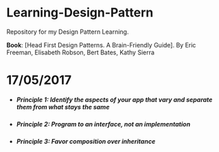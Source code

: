 # Learning-Design-Pattern
Repository for my Design Pattern Learning.

**Book**: [Head First Design Patterns. A Brain-Friendly Guide]. By Eric Freeman, Elisabeth Robson, Bert Bates, Kathy Sierra

# 17/05/2017

- ##### Principle 1: Identify the aspects of your app that vary and separate them from what stays the same
- ##### Principle 2: Program to an interface, not an implementation
- ##### Principle 3: Favor composition over inheritance 




